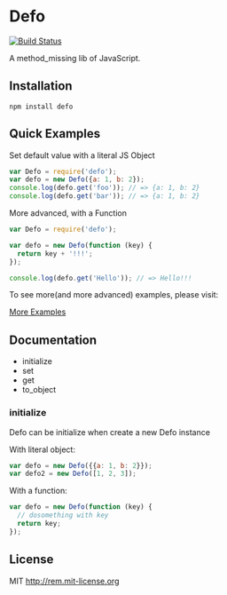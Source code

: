 # Defo

[![Build Status](https://travis-ci.org/alsotang/defo.png?branch=master)](https://travis-ci.org/alsotang/defo)

A method_missing lib of JavaScript.

## Installation

`npm install defo`

## Quick Examples

Set default value with a literal JS Object
```javascript
var Defo = require('defo');
var defo = new Defo({a: 1, b: 2});
console.log(defo.get('foo')); // => {a: 1, b: 2}
console.log(defo.get('bar')); // => {a: 1, b: 2}
```

More advanced, with a Function

```javascript
var Defo = require('defo');

var defo = new Defo(function (key) {
  return key + '!!!';
});

console.log(defo.get('Hello')); // => Hello!!!
```

To see more(and more advanced) examples, please visit:

[More Examples](https://github.com/alsotang/defo/blob/master/test/defo.test.js)

## Documentation

* initialize
* set
* get
* to_object

### initialize

Defo can be initialize when create a new Defo instance

With literal object:

```javascript
var defo = new Defo({{a: 1, b: 2}});
var defo2 = new Defo([1, 2, 3]);
```

With a function:

```js
var defo = new Defo(function (key) {
  // dosomething with key
  return key;
});
```

## License

MIT http://rem.mit-license.org